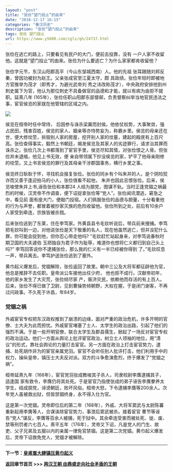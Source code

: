 ```yaml
---
layout: "post"
title: "张俭“望门投止”的由来"
date: "2018-12-17 16:15"
categories: "秦汉历史"
description: "张俭“望门投止”的由来"
tags: 张俭 望门投止
url: https://www.y5000.com/zgls/qh/24737.html
---
```






张俭在逃亡的路上，只要看见有民户的大门，便前去投靠，没有 一户人家不收留他。这就是“望门投止”的由来。张俭为什么要逃亡？为什么家家都肯收留他？

张俭字元节，东汉山阳郡高平（今山东邹城西南）人。他的先祖 张耳跟随刘邦反秦，曾因功被封为赵王。父亲张成官至江夏太守，颇
具政绩。张俭年轻时即被地方官推举为茂才（即秀才，为避光武帝刘
秀之讳改称茂才），中央政府安排他到州刺史属下为官，他认为那位刺史不具备做官的品德和才能，就以有病为由拒不就职。延熹八年
(165年），张俭任职山阳郡东部督邮，负责督察纠举当地官民违法之事，宦官侯览的家就在他管辖的区域之内。

![](https://img.y5000.com/uploads/allimg/170807/8-1FPG601533A.jpg)

侯览在桓帝时任中常侍，
后因参与诛杀梁冀而封侯。他依仗权势，大事聚敛，强占民田，残害百姓，侯览的家人、姻亲等亦恃势妄为，称霸乡里。侯览的母亲还在世，便大修坟茔，拆毁别人家的房屋，挖开别人家的坟墓，建起的殿庑有上百尺高。张俭查得事实，毅然上书朝廷，揭发侯览及其家人的劣迹罪行，请求治其罪而诛杀之。张俭几次上书都落到了宦官手里，侯览尽知其情，对张俭恨之人骨。但张俭并未退缩，他见上书无效，便
亲自带领属下抄没侯览的家，铲平了他母亲刚修的坟茔。又上书言侯览的罪行及其母亲干涉郡国事务，横行乡里之事。

侯览终日耿耿于怀，寻找机会报复张俭。张俭的同乡有个叫朱并的人，是个阴险狡诈而又善于逢迎拍马的小人，张俭很看不起他，
朱并也因此忌恨张俭。后来，侯览唆使朱并上书,诬告张俭和本郡24
人结为朋党，图谋不轨。当时正逢党锢之祸最烈的时候，汉灵帝不作调查，便下诏捉拿张俭等“党人”。张俭闻讯潜逃，窘急之中，看见前
面有座大门，便敲门投宿。人们佩服张俭的品德与胆量，十分看重他
的行为与声誉，都冒着被抄家灭族的危险收留他。张俭所到之处，前后有10余户人家受到牵连，宗族皆被杀戮。

后来张俭逃到了东莱，住在李笃家。外黄县县令毛钦听说后，带兵前来搜捕。李笃把毛钦叫到一边，对他说张俭是天下敬重的名人，现在他虽然逃亡，但并没犯什么罪，你可能会捉到他，但你忍心带走他吗?
”毛钦赶忙站起身来，对李笃说春秋时期卫国的大夫遽伯 玉把独自为君子作为耻辱，难道你也想将仁义都归到自己头上吗?”
李笃回答说你不逮捕张俭，那么我的仁义有一半已经被你得到 了。”毛钦叹息一声，带兵离去。李笃护送张俭逃到了塞外。

黄巾起义爆发后，党锢解除，张俭返回了故里。朝中三公及大将军都征辟他为官，他总是推辞不去任职。皇帝派公车接他出任少府，
他也拒不成行。汉献帝初年，他的家乡发生了大灾荒，张俭倾尽家
产，赈济灾民，依赖他而存活的有上百人。后来，张俭不得已做了卫尉，见到曹操势倾朝野，大权在握，于是闭门谢客，不再过问政事。不久死于许昌，年84岁。

###  党锢之祸

外戚宦官专权把东汉政权推到了崩溃的边缘，面对严重的政治危机，许多开明的官僚、士大夫为此而担忧。外戚宦官堵塞了士人、太学生的政治出路，引起了他们的强烈不满。于是一些开明官僚，联合太学生及郡县儒生，掀起了一场反对宦官专权的政治运动。他们一方面从舆论上批评宦官政治，树立士人领袖的地位，用“清议”的形式，靠社会舆论的力量打击宦官。另一方面在政治上打击宦官势力，逮捕、处死胡作非为的宦官亲属党羽。宦官不会听任别人批评打击，他们利用手中的权力，操纵皇帝，镇压士大夫反对派。双方的斗争愈演愈烈，终于爆发了“党锢之祸”。

桓帝延熹九年（166年），宦官党羽张成教唆其子杀人，司隶校尉李膺逮捕其子，适逢国
家有救令，李膺仍将其处死。于是宦官乃指使张成的弟子诬告李膺豢养太学生，结成朋党，诽谤朝廷，败坏风俗。桓帝大怒，下令逮捕李膺等200余人。次年党人虽被救出狱，但皆禁锢终身，永不得入仕为官。

这是第一次党锢。灵帝即位后的第二年（168年），外戚、大将军窦武与太尉陈蕃重新起用李膺等人，合谋诛除宦官势力，事泄后窦武被杀。接着宦官
曹节等诬告“党人”谋反，李膺等百余人被捕，死于狱中。其余牵连受害而被处死、徙、废、
禁等刑罚者六七百人。熹平五年（176年），灵帝又下诏，凡是党人的门生、故吏、父子兄弟及五服以内的亲属一律免官禁锢。这是第二次党锢。黄巾起义爆发后，灵帝下诏救免党人，党锢才被解除。

* * *

**下一节：[皇甫嵩大肆镇压黄巾起义](https://www.y5000.com/zgls/qh/24741.html)**

**返回章节首页 >>> [两汉王朝 由鼎盛走向社会矛盾的王朝](https://www.y5000.com/zgls/qh/24924.html)**
